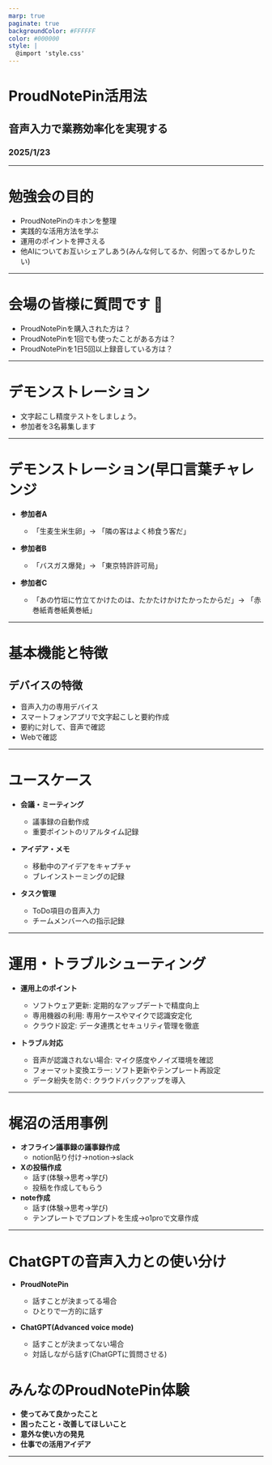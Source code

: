 ```yaml
---
marp: true
paginate: true
backgroundColor: #FFFFFF
color: #000000
style: |
  @import 'style.css'
---
```

<!-- _backgroundImage: url('images/cover-public.png') -->
<!-- _class: title -->

# ProudNotePin活用法

## 音声入力で業務効率化を実現する
### 2025/1/23

---
<!-- _backgroundImage: url('images/background-public.png') -->
# 勉強会の目的

- ProudNotePinのキホンを整理
- 実践的な活用方法を学ぶ
- 運用のポイントを押さえる
- 他AIについてお互いシェアしあう(みんな何してるか、何困ってるかしりたい)

---

<!-- _backgroundImage: url('images/background-public.png') -->
# 会場の皆様に質問です 🤚

- ProudNotePinを購入された方は？
- ProudNotePinを1回でも使ったことがある方は？
- ProudNotePinを1日5回以上録音している方は？

---

<!-- _backgroundImage: url('images/background-public.png') -->
# デモンストレーション

- 文字起こし精度テストをしましょう。
- 参加者を3名募集します

---


<!-- _backgroundImage: url('images/background-public.png') -->
# デモンストレーション(早口言葉チャレンジ

- **参加者A**
  - 「生麦生米生卵」→ 「隣の客はよく柿食う客だ」

- **参加者B**
  - 「バスガス爆発」→ 「東京特許許可局」

- **参加者C**
  - 「あの竹垣に竹立てかけたのは、たかたけかけたかったからだ」→ 「赤巻紙青巻紙黄巻紙」

---


<!-- _backgroundImage: url('images/background-public.png') -->
# 基本機能と特徴

## デバイスの特徴
- 音声入力の専用デバイス
- スマートフォンアプリで文字起こしと要約作成
- 要約に対して、音声で確認
- Webで確認

---

<!-- _backgroundImage: url('images/background-public.png') -->
# ユースケース

- **会議・ミーティング**
  - 議事録の自動作成
  - 重要ポイントのリアルタイム記録

- **アイデア・メモ**
  - 移動中のアイデアをキャプチャ
  - ブレインストーミングの記録

- **タスク管理**
  - ToDo項目の音声入力
  - チームメンバーへの指示記録

---

<!-- _backgroundImage: url('images/background-public.png') -->
# 運用・トラブルシューティング

- **運用上のポイント**
  - ソフトウェア更新: 定期的なアップデートで精度向上
  - 専用機器の利用: 専用ケースやマイクで認識安定化
  - クラウド設定: データ連携とセキュリティ管理を徹底

- **トラブル対応**
  - 音声が認識されない場合: マイク感度やノイズ環境を確認
  - フォーマット変換エラー: ソフト更新やテンプレート再設定
  - データ紛失を防ぐ: クラウドバックアップを導入

---

<!-- _backgroundImage: url('images/background-public.png') -->
# 梶沼の活用事例

- **オフライン議事録の議事録作成**
  - notion貼り付け→notion→slack
- **Xの投稿作成**
  - 話す(体験→思考→学び)
  - 投稿を作成してもらう
- **note作成**
  - 話す(体験→思考→学び)
  - テンプレートでプロンプトを生成→o1proで文章作成

---


<!-- _backgroundImage: url('images/background-public.png') -->
# ChatGPTの音声入力との使い分け

- **ProudNotePin**
  - 話すことが決まってる場合
  - ひとりで一方的に話す

- **ChatGPT(Advanced voice mode)**
  - 話すことが決まってない場合
  - 対話しながら話す(ChatGPTに質問させる)

<!-- _backgroundImage: url('images/background-public.png') -->
# みんなのProudNotePin体験

- **使ってみて良かったこと**
- **困ったこと・改善してほしいこと**
- **意外な使い方の発見**
- **仕事での活用アイデア**

---